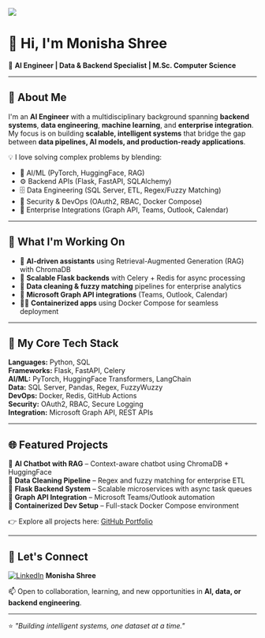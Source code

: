 ![](https://komarev.com/ghpvc/?username=BigDataEngineer09&abbreviated=true)


# 👋 Hi, I'm Monisha Shree  
🎯 **AI Engineer | Data & Backend Specialist | M.Sc. Computer Science**

---

## 🚀 About Me
I'm an **AI Engineer** with a multidisciplinary background spanning **backend systems**, **data engineering**, **machine learning**, and **enterprise integration**.  
My focus is on building **scalable, intelligent systems** that bridge the gap between **data pipelines, AI models, and production-ready applications**.

💡 I love solving complex problems by blending:
- 🧠 AI/ML (PyTorch, HuggingFace, RAG)
- ⚙️ Backend APIs (Flask, FastAPI, SQLAlchemy)
- 🗄️ Data Engineering (SQL Server, ETL, Regex/Fuzzy Matching)
- 🔐 Security & DevOps (OAuth2, RBAC, Docker Compose)
- 🧩 Enterprise Integrations (Graph API, Teams, Outlook, Calendar)

---

## 🧩 What I'm Working On
- 🤖 **AI-driven assistants** using Retrieval-Augmented Generation (RAG) with ChromaDB  
- 🧱 **Scalable Flask backends** with Celery + Redis for async processing  
- 🧹 **Data cleaning & fuzzy matching** pipelines for enterprise analytics  
- 🔗 **Microsoft Graph API integrations** (Teams, Outlook, Calendar)  
- 🧑‍💻 **Containerized apps** using Docker Compose for seamless deployment  

---

## 🧠 My Core Tech Stack
**Languages:** Python, SQL  
**Frameworks:** Flask, FastAPI, Celery  
**AI/ML:** PyTorch, HuggingFace Transformers, LangChain  
**Data:** SQL Server, Pandas, Regex, FuzzyWuzzy  
**DevOps:** Docker, Redis, GitHub Actions  
**Security:** OAuth2, RBAC, Secure Logging  
**Integration:** Microsoft Graph API, REST APIs  

---

## 🌐 Featured Projects
🔹 **AI Chatbot with RAG** – Context-aware chatbot using ChromaDB + HuggingFace  
🔹 **Data Cleaning Pipeline** – Regex and fuzzy matching for enterprise ETL  
🔹 **Flask Backend System** – Scalable microservices with async task queues  
🔹 **Graph API Integration** – Microsoft Teams/Outlook automation  
🔹 **Containerized Dev Setup** – Full-stack Docker Compose environment  

👉 Explore all projects here: [GitHub Portfolio](https://github.com/BigDataEngineer09)

---

## 💬 Let's Connect
[![LinkedIn](https://i.sstatic.net/gVE0j.png)](https://www.linkedin.com/in/monisha-shree-6b8663156/) **Monisha Shree**

📫 Open to collaboration, learning, and new opportunities in **AI, data, or backend engineering**.  

---

⭐ *"Building intelligent systems, one dataset at a time."*
